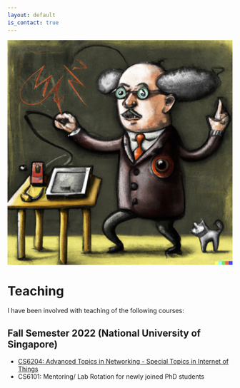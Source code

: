 ```yaml
---
layout: default
is_contact: true
---
```

![Image for the course](professor.png)  

# Teaching  

I have been involved with teaching of the following courses:  

## Fall Semester 2022 (National University of Singapore)

* [CS6204: Advanced Topics in Networking - Special Topics in Internet of Things](https://weiserlab.github.io/ambuj/cs6204)    
* CS6101: Mentoring/ Lab Rotation for newly joined PhD students    

